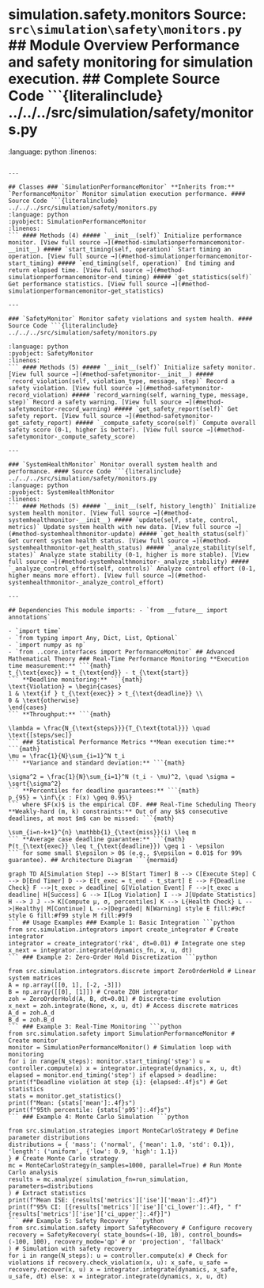 # simulation.safety.monitors **Source:** `src\simulation\safety\monitors.py` ## Module Overview Performance and safety monitoring for simulation execution. ## Complete Source Code ```{literalinclude} ../../../src/simulation/safety/monitors.py

:language: python
:linenos:
```

---

## Classes ### `SimulationPerformanceMonitor` **Inherits from:** `PerformanceMonitor` Monitor simulation execution performance. #### Source Code ```{literalinclude} ../../../src/simulation/safety/monitors.py
:language: python
:pyobject: SimulationPerformanceMonitor
:linenos:
``` #### Methods (4) ##### `__init__(self)` Initialize performance monitor. [View full source →](#method-simulationperformancemonitor-__init__) ##### `start_timing(self, operation)` Start timing an operation. [View full source →](#method-simulationperformancemonitor-start_timing) ##### `end_timing(self, operation)` End timing and return elapsed time. [View full source →](#method-simulationperformancemonitor-end_timing) ##### `get_statistics(self)` Get performance statistics. [View full source →](#method-simulationperformancemonitor-get_statistics)

---

### `SafetyMonitor` Monitor safety violations and system health. #### Source Code ```{literalinclude} ../../../src/simulation/safety/monitors.py

:language: python
:pyobject: SafetyMonitor
:linenos:
``` #### Methods (5) ##### `__init__(self)` Initialize safety monitor. [View full source →](#method-safetymonitor-__init__) ##### `record_violation(self, violation_type, message, step)` Record a safety violation. [View full source →](#method-safetymonitor-record_violation) ##### `record_warning(self, warning_type, message, step)` Record a safety warning. [View full source →](#method-safetymonitor-record_warning) ##### `get_safety_report(self)` Get safety report. [View full source →](#method-safetymonitor-get_safety_report) ##### `_compute_safety_score(self)` Compute overall safety score (0-1, higher is better). [View full source →](#method-safetymonitor-_compute_safety_score)

---

### `SystemHealthMonitor` Monitor overall system health and performance. #### Source Code ```{literalinclude} ../../../src/simulation/safety/monitors.py
:language: python
:pyobject: SystemHealthMonitor
:linenos:
``` #### Methods (5) ##### `__init__(self, history_length)` Initialize system health monitor. [View full source →](#method-systemhealthmonitor-__init__) ##### `update(self, state, control, metrics)` Update system health with new data. [View full source →](#method-systemhealthmonitor-update) ##### `get_health_status(self)` Get current system health status. [View full source →](#method-systemhealthmonitor-get_health_status) ##### `_analyze_stability(self, states)` Analyze state stability (0-1, higher is more stable). [View full source →](#method-systemhealthmonitor-_analyze_stability) ##### `_analyze_control_effort(self, controls)` Analyze control effort (0-1, higher means more effort). [View full source →](#method-systemhealthmonitor-_analyze_control_effort)

---

## Dependencies This module imports: - `from __future__ import annotations`

- `import time`
- `from typing import Any, Dict, List, Optional`
- `import numpy as np`
- `from ..core.interfaces import PerformanceMonitor` ## Advanced Mathematical Theory ### Real-Time Performance Monitoring **Execution time measurement:** ```{math}
t_{\text{exec}} = t_{\text{end}} - t_{\text{start}}
``` **Deadline monitoring:** ```{math}
\text{Violation} = \begin{cases}
1 & \text{if } t_{\text{exec}} > t_{\text{deadline}} \\
0 & \text{otherwise}
\end{cases}
``` **Throughput:** ```{math}

\lambda = \frac{N_{\text{steps}}}{T_{\text{total}}} \quad \text{[steps/sec]}
``` ### Statistical Performance Metrics **Mean execution time:** ```{math}
\mu = \frac{1}{N}\sum_{i=1}^N t_i
``` **Variance and standard deviation:** ```{math}

\sigma^2 = \frac{1}{N}\sum_{i=1}^N (t_i - \mu)^2, \quad \sigma = \sqrt{\sigma^2}
``` **Percentiles for deadline guarantees:** ```{math}
p_{95} = \inf\{x : F(x) \geq 0.95\}
``` where $F(x)$ is the empirical CDF. ### Real-Time Scheduling Theory **Weakly-hard (m, k) constraints:** Out of any $k$ consecutive deadlines, at most $m$ can be missed: ```{math}

\sum_{i=n-k+1}^{n} \mathbb{1}_{\text{miss}}(i) \leq m
``` **Average case deadline guarantee:** ```{math}
P(t_{\text{exec}} \leq t_{\text{deadline}}) \geq 1 - \epsilon
``` for some small $\epsilon > 0$ (e.g., $\epsilon = 0.01$ for 99% guarantee). ## Architecture Diagram ```{mermaid}

graph TD A[Simulation Step] --> B[Start Timer] B --> C[Execute Step] C --> D[End Timer] D --> E[t_exec = t_end - t_start] E --> F{Deadline Check} F -->|t_exec > deadline| G[Violation Event] F -->|t_exec ≤ deadline| H[Success] G --> I[Log Violation] I --> J[Update Statistics] H --> J J --> K[Compute μ, σ, percentiles] K --> L{Health Check} L -->|Healthy| M[Continue] L -->|Degraded| N[Warning] style E fill:#9cf style G fill:#f99 style M fill:#9f9
``` ## Usage Examples ### Example 1: Basic Integration ```python
from src.simulation.integrators import create_integrator # Create integrator
integrator = create_integrator('rk4', dt=0.01) # Integrate one step
x_next = integrator.integrate(dynamics_fn, x, u, dt)
``` ### Example 2: Zero-Order Hold Discretization ```python

from src.simulation.integrators.discrete import ZeroOrderHold # Linear system matrices
A = np.array([[0, 1], [-2, -3]])
B = np.array([[0], [1]]) # Create ZOH integrator
zoh = ZeroOrderHold(A, B, dt=0.01) # Discrete-time evolution
x_next = zoh.integrate(None, x, u, dt) # Access discrete matrices
A_d = zoh.A_d
B_d = zoh.B_d
``` ### Example 3: Real-Time Monitoring ```python
from src.simulation.safety import SimulationPerformanceMonitor # Create monitor
monitor = SimulationPerformanceMonitor() # Simulation loop with monitoring
for i in range(N_steps): monitor.start_timing('step') u = controller.compute(x) x = integrator.integrate(dynamics, x, u, dt) elapsed = monitor.end_timing('step') if elapsed > deadline: print(f"Deadline violation at step {i}: {elapsed:.4f}s") # Get statistics
stats = monitor.get_statistics()
print(f"Mean: {stats['mean']:.4f}s")
print(f"95th percentile: {stats['p95']:.4f}s")
``` ### Example 4: Monte Carlo Simulation ```python

from src.simulation.strategies import MonteCarloStrategy # Define parameter distributions
distributions = { 'mass': ('normal', {'mean': 1.0, 'std': 0.1}), 'length': ('uniform', {'low': 0.9, 'high': 1.1})
} # Create Monte Carlo strategy
mc = MonteCarloStrategy(n_samples=1000, parallel=True) # Run Monte Carlo analysis
results = mc.analyze( simulation_fn=run_simulation, parameters=distributions
) # Extract statistics
print(f"Mean ISE: {results['metrics']['ise']['mean']:.4f}")
print(f"95% CI: [{results['metrics']['ise']['ci_lower']:.4f}, " f"{results['metrics']['ise']['ci_upper']:.4f}]")
``` ### Example 5: Safety Recovery ```python
from src.simulation.safety import SafetyRecovery # Configure recovery
recovery = SafetyRecovery( state_bounds=(-10, 10), control_bounds=(-100, 100), recovery_mode='qp' # or 'projection', 'fallback'
) # Simulation with safety recovery
for i in range(N_steps): u = controller.compute(x) # Check for violations if recovery.check_violation(x, u): x_safe, u_safe = recovery.recover(x, u) x = integrator.integrate(dynamics, x_safe, u_safe, dt) else: x = integrator.integrate(dynamics, x, u, dt)
```
